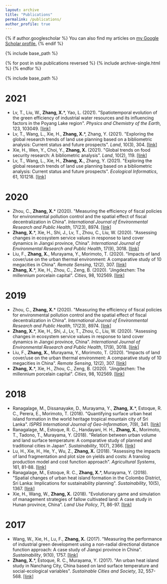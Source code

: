 ```yaml
---
layout: archive
title: "Publications"
permalink: /publications/
author_profile: true
---
```


{% if author.googlescholar %}
  You can also find my articles on <u><a href="{{author.googlescholar}}">my Google Scholar profile</a>.</u>
{% endif %}

{% include base_path %}

{% for post in site.publications reversed %}
  {% include archive-single.html %}
{% endfor %}

{% include base_path %}

2021
====
* Lv, T., Liu, W., **Zhang, X.***, Yao, L. (2021). "Spatiotemporal evolution of the green efficiency of industrial water resources and its influencing factors in the Poyang Lake region". _Physics and Chemistry of the Earth_, 123, 103049. [[link]](https://www.sciencedirect.com/science/article/pii/S1474706521000929)
* Lv, T., Wang, L., Xie, H., **Zhang, X.***, Zhang, Y. (2021). "Exploring the global research trends of land use planning based on a bibliometric analysis: Current status and future prospects". _Land_, 10(3), 304. [[link]](https://www.mdpi.com/2073-445X/10/3/304)
* Xie, H., Wen, Y., Choi, Y., **Zhang, X.** (2021). "Global trends on food security research: A bibliometric analysis". _Land_, 10(2), 119. [[link]](https://www.mdpi.com/2073-445X/10/2/119)
* Lv, T., Wang, L., Xie, H., **Zhang, X.**, Zhang, Y. (2021). "Exploring the global research trends of land use planning based on a bibliometric analysis: Current status and future prospects". _Ecological Informatics_, 61, 101218. [[link]](https://www.sciencedirect.com/science/article/abs/pii/S1574954121000091)

2020
====
* Zhou, C., **Zhang, X.*** (2020). "Measuring the efficiency of fiscal policies for environmental pollution control and the spatial effect of fiscal decentralization in China". _International Journal of Environmental Research and Public Health_, 17(23), 8974. [[link]](https://www.mdpi.com/1660-4601/17/23/8974)
* **Zhang, X.***, Xie, H., Shi, J., Lv, T., Zhou, C., Liu, W. (2020). "Assessing changes in ecosystem service values in response to land cover dynamics in Jiangxi province, China". _International Journal of Environmental Research and Public Health_, 17(9), 3018. [[link]](https://doi.org/10.3390/ijerph17093018)
* Liu, F., **Zhang, X.**, Murayama, Y., Morimoto, T. (2020). "Impacts of land cover/use on the urban thermal environment: A comparative study of 10 megacities in China". _Remote Sensing_, 12(2), 307. [[link]](https://doi.org/10.3390/rs12020307)
* **Zhang, X.***, Xie, H., Zhou, C., Zeng, B. (2020). "Jingdezhen: The millennium porcelain capital". _Cities_, 98, 102569. [[link]](https://www.sciencedirect.com/science/article/abs/pii/S0264275119309916)

2019
==
* Zhou, C., **Zhang, X.*** (2020). "Measuring the efficiency of fiscal policies for environmental pollution control and the spatial effect of fiscal decentralization in China". _International Journal of Environmental Research and Public Health_, 17(23), 8974. [[link]](https://www.mdpi.com/1660-4601/17/23/8974)
* **Zhang, X.***, Xie, H., Shi, J., Lv, T., Zhou, C., Liu, W. (2020). "Assessing changes in ecosystem service values in response to land cover dynamics in Jiangxi province, China". _International Journal of Environmental Research and Public Health_, 17(9), 3018. [[link]](https://doi.org/10.3390/ijerph17093018)
* Liu, F., **Zhang, X.**, Murayama, Y., Morimoto, T. (2020). "Impacts of land cover/use on the urban thermal environment: A comparative study of 10 megacities in China". _Remote Sensing_, 12(2), 307. [[link]](https://doi.org/10.3390/rs12020307)
* **Zhang, X.***, Xie, H., Zhou, C., Zeng, B. (2020). "Jingdezhen: The millennium porcelain capital". _Cities_, 98, 102569. [[link]](https://www.sciencedirect.com/science/article/abs/pii/S0264275119309916)

2018
==
* Ranagalage, M., Dissanayake, D., Murayama, Y., **Zhang, X.***, Estoque, R. C., Perera, E., Morimoto, T. (2018). "Quantifying surface urban heat island formation in the world heritage tropical mountain city of Sri Lanka". _ISPRS International Journal of Geo-Information_, 7(9), 341. [[link]](https://www.mdpi.com/2220-9964/7/9/341)
* Ranagalage, M., Estoque, R. C., Handayani, H. H., **Zhang, X.**, Morimoto, T., Tadono, T., Murayama, Y. (2018). "Relation between urban volume and land surface temperature: A comparative study of planned and traditional cities in Japan". _Sustainability_, 10(7), 2366. [[link]](https://www.mdpi.com/2071-1050/10/7/2366)
* Lu, H., Xie, H., He, Y., Wu, Z., **Zhang, X.** (2018). "Assessing the impacts of land fragmentation and plot size on yields and costs: A translog production model and cost function approach". _Agricultural Systems_, 161, 81-88. [[link]](https://www.sciencedirect.com/science/article/pii/S0308521X17309034)
* Ranagalage, M., Estoque, R. C., **Zhang, X.***, Murayama, Y. (2018). "Spatial changes of urban heat island formation in the Colombo District, Sri Lanka: Implications for sustainability planning". _Sustainability_, 10(5), 1367. [[link]](https://www.mdpi.com/2071-1050/10/5/1367)
* Xie, H., Wang, W., **Zhang, X.** (2018). "Evolutionary game and simulation of management strategies of fallow cultivated land: A case study in Hunan province, China". _Land Use Policy_, 71, 86-97. [[link]](https://www.sciencedirect.com/science/article/pii/S0264837717311328)

2017
==
* Wang, W., Xie, H., Lu, F., **Zhang, X.** (2017). "Measuring the performance of industrial green development using a non-radial directional distance function approach: A case study of Jiangxi province in China". _Sustainability_, 9(10), 1757. [[link]](https://www.mdpi.com/2071-1050/9/10/1757)
* **Zhang, X.***, Estoque, R. C., Murayama, Y. (2017). "An urban heat island study in Nanchang City, China based on land surface temperature and social-ecological variables". _Sustainable Cities and Society_, 32, 557-568. [[link]](https://www.sciencedirect.com/science/article/pii/S221067071730094X)
